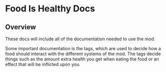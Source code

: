 # Food Is Healthy Docs
## Overview
These docs will include all of the documentation needed to use the mod.

Some important documentation is the tags, which are used to decide how a food should interact with the different systems of the mod. The tags decide things such as the amount extra health you get when eating the food or an effect that will be inflicted upon you.